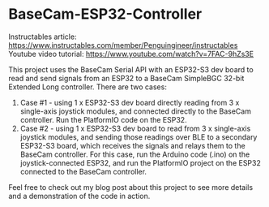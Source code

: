 # BaseCam-ESP32-Controller
Instructables article: https://www.instructables.com/member/Penguingineer/instructables
Youtube video tutorial: https://www.youtube.com/watch?v=7FAC-9hZs3E

This project uses the BaseCam Serial API with an ESP32-S3 dev board to read and send signals from an ESP32 to a BaseCam SimpleBGC 32-bit Extended Long controller.
There are two cases:
1. Case #1 - using 1 x ESP32-S3 dev board directly reading from 3 x single-axis joystick modules, and connected directly to the BaseCam controller. Run the PlatformIO code on the ESP32.
2. Case #2 - using 1 x ESP32-S3 dev board to read from 3 x single-axis joystick modules, and sending those readings over BLE to a secondary ESP32-S3 board, which receives the signals and relays them to the BaseCam controller. For this case, run the Arduino code (.ino) on the joystick-connected ESP32, and run the PlatformIO project on the ESP32 connected to the BaseCam controller.

Feel free to check out my blog post about this project to see more details and a demonstration of the code in action.
